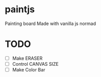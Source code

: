 # paintjs
Painting board Made with vanilla js normad
# TODO
- [ ] Make ERASER
- [ ] Control CANVAS SIZE 
- [ ] Make Color Bar
